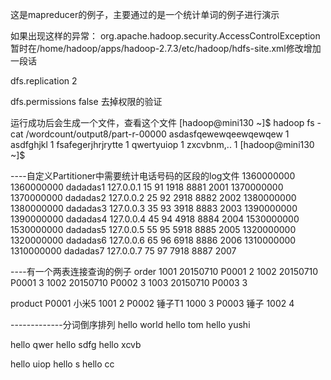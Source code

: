这是mapreducer的例子，主要通过的是一个统计单词的例子进行演示

如果出现这样的异常：
org.apache.hadoop.security.AccessControlException
暂时在/home/hadoop/apps/hadoop-2.7.3/etc/hadoop/hdfs-site.xml修改增加一段话

<property>
<name>dfs.replication</name>
<value>2</value>

<name>dfs.permissions</name>
    <value>false</value>
    <description>
     去掉权限的验证
    </description>

</property>


运行成功后会生成一个文件，查看这个文件
[hadoop@mini130 ~]$ hadoop fs -cat /wordcount/output8/part-r-00000
asdasfqewewqeewqewqew	1
asdfghjkl	1
fsafegerjhrjrytte	1
qwertyuiop	1
zxcvbnm,..	1
[hadoop@mini130 ~]$




----自定义Partitioner中需要统计电话号码的区段的log文件
1360000000	1360000000	dadadas1	127.0.0.1	15	91	1918	8881	2001
1370000000	1370000000	dadadas2	127.0.0.2	25	92	2918	8882	2002
1380000000	1380000000	dadadas3	127.0.0.3	35	93	3918	8883	2003
1390000000	1390000000	dadadas4	127.0.0.4	45	94	4918	8884	2004
1530000000	1530000000	dadadas5	127.0.0.5	55	95	5918	8885	2005
1320000000	1320000000	dadadas6	127.0.0.6	65	96	6918	8886	2006
1310000000	1310000000	dadadas7	127.0.0.7	75	97	7918	8887	2007






----有一个两表连接查询的例子
order
1001	20150710	P0001	2
1002	20150710	P0001	3
1002	20150710	P0002	3
1003	20150710	P0003	3

product
P0001	小米5	1001	2
P0002	锤子T1	1000	3
P0003	锤子	1002	4


-------------分词倒序排列
hello world
hello tom
hello yushi


hello qwer
hello sdfg
hello xcvb


hello uiop
hello s
hello cc





